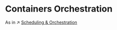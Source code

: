 # Containers Orchestration

As in ↗ [Scheduling & Orchestration](../../🥋%20Orchestration%20&%20Management/Scheduling%20&%20Orchestration/Scheduling%20&%20Orchestration.md)


